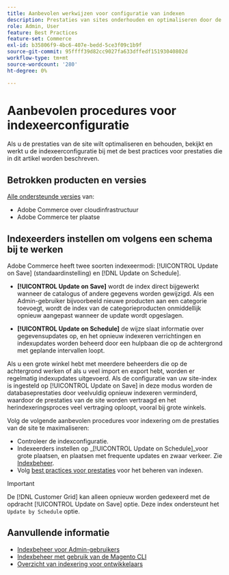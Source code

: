 ```yaml
---
title: Aanbevolen werkwijzen voor configuratie van indexen
description: Prestaties van sites onderhouden en optimaliseren door de best practices voor indexeerconfiguratie te volgen.
role: Admin, User
feature: Best Practices
feature-set: Commerce
exl-id: b35806f9-4bc6-407e-bedd-5ce3f09c1b9f
source-git-commit: 95ffff39d82cc9027fa633dffedf15193040802d
workflow-type: tm+mt
source-wordcount: '280'
ht-degree: 0%

---
```


# Aanbevolen procedures voor indexeerconfiguratie

Als u de prestaties van de site wilt optimaliseren en behouden, bekijkt en werkt u de indexeerconfiguratie bij met de best practices voor prestaties die in dit artikel worden beschreven.

## Betrokken producten en versies

[Alle ondersteunde versies](../../../release/versions.md) van:

- Adobe Commerce over cloudinfrastructuur
- Adobe Commerce ter plaatse

## Indexeerders instellen om volgens een schema bij te werken

Adobe Commerce heeft twee soorten indexeermodi: [!UICONTROL Update on Save] (standaardinstelling) en [!DNL Update on Schedule].

- **[!UICONTROL Update on Save]** wordt de index direct bijgewerkt wanneer de catalogus of andere gegevens worden gewijzigd. Als een Admin-gebruiker bijvoorbeeld nieuwe producten aan een categorie toevoegt, wordt de index van de categorieproducten onmiddellijk opnieuw aangepast wanneer de update wordt opgeslagen.

- **[!UICONTROL Update on Schedule]** de wijze slaat informatie over gegevensupdates op, en het opnieuw indexeren verrichtingen en indexupdates worden beheerd door een hulpbaan die op de achtergrond met geplande intervallen loopt.

Als u een grote winkel hebt met meerdere beheerders die op de achtergrond werken of als u veel import en export hebt, worden er regelmatig indexupdates uitgevoerd. Als de configuratie van uw site-index is ingesteld op [!UICONTROL Update on Save] in deze modus worden de databaseprestaties door veelvuldig opnieuw indexeren verminderd, waardoor de prestaties van de site worden vertraagd en het herindexeringsproces veel vertraging oploopt, vooral bij grote winkels.

Volg de volgende aanbevolen procedures voor indexering om de prestaties van de site te maximaliseren:

- Controleer de indexconfiguratie.
- Indexeerders instellen op _[!UICONTROL Update on Schedule]_voor grote plaatsen, en plaatsen met frequente updates en zwaar verkeer. Zie [Indexbeheer](https://docs.magento.com/user-guide/system/index-management.html#change-the-index-mode).
- Volg [best practices voor prestaties](../../../performance/configuration.md) voor het beheren van indexen.

>[!IMPORTANT]
>
>De [!DNL Customer Grid] kan alleen opnieuw worden gedexeerd met de opdracht [!UICONTROL Update on Save] optie. Deze index ondersteunt het `Update by Schedule` optie.

## Aanvullende informatie

- [Indexbeheer voor Admin-gebruikers](../../../configuration/cli/manage-indexers.md#configure-indexers)
- [Indexbeheer met gebruik van de Magento CLI](https://experienceleague.adobe.com/docs/commerce-operations/configuration-guide/cli/manage-indexers.html)
- [Overzicht van indexering voor ontwikkelaars](https://developer.adobe.com/commerce/php/development/components/indexing/)
